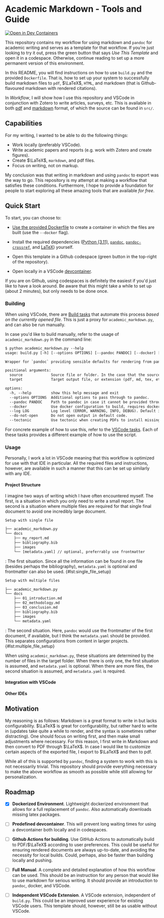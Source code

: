 # Academic Markdown - Tools and Guide

[![Open in Dev Containers](https://img.shields.io/static/v1?label=Dev%20Containers&message=Open&color=blue&logo=visualstudiocode)](https://vscode.dev/redirect?url=vscode://ms-vscode-remote.remote-containers/cloneInVolume?url=https://github.com/cochaviz/academic_markdown)

This repository contains my workflow for using markdown and `pandoc` for
academic writing and serves as a template for that workflow. If you're just
looking to try it out, press the green button that says _Use This Template_ and
open it in a codespace. Otherwise, continue reading to set up a more permanent
version of this environment.

In this README, you will find instructions on how to use `build.py` and the
provided `Dockerfile`. That is, how to set up your system to successfully build
markdown files to `pdf`, $\LaTeX$, `HTML`, and markdown (that is
Github-flavoured markdown with rendered citations).

In _Workflow_, I will show how I use this repository and VSCode in conjunction
with Zotero to write articles, surveys, etc. This is available in both
[pdf](./academic_markdown.pdf) and [markdown](./academic_markdown.md) format, of
which the source can be found in `src/`.

## Capabilities

For my writing, I wanted to be able to do the following things:

- Work locally (preferably VSCode).
- Write academic papers and reports (e.g. work with Zotero and create figures).
- Create $\LaTeX$, `markdown`, and pdf files.
- Focus on writing, not on markup.

My conclusion was that writing in markdown and using `pandoc` to export was the
way to go. This repository is my attempt at making a workflow that satisfies
these conditions. Furthermore, I hope to provide a foundation for people to
start exploring all these amazing tools that are available _for free_.

## Quick Start

To start, you can choose to:

- [Use the provided Dockerfile](https://www.docker.com/) to create a container
  in which the files are built (use the `--docker` flag).

- Install the required dependencies ([Python (3.11)](https://www.python.org/),
  [`pandoc`](https://pandoc.org/),
  [`pandoc-crossref`](https://github.com/lierdakil/pandoc-crossref), and
  [LaTeX](https://www.latex-project.or/)) yourself.

- Open this template in a Github codespace (green button in the top-right of the
  repository).

- Open locally in a VSCode
  [devcontainer](https://vscode.dev/redirect?url=vscode://ms-vscode-remote.remote-containers/cloneInVolume?url=https://github.com/cochaviz/academic_markdown).

If you are on Github, using codespaces is definitely the easiest if you'd just
like to have a look around. Be aware that this might take a while to set up
(about 2 minutes), but only needs to be done once.

### Building

When using VSCode, there are [Build
tasks](https://code.visualstudio.com/Docs/editor/tasks) that automate this
process _based on the currently opened file_. This is just a proxy for
`academic_markdown.py`, and can also be run manually.

In case you'd like to build manually, refer to the usage of
`academic_markdown.py` in the command line:

```txt
$ python academic_markdown.py --help
usage: build.py [-h] [--options OPTIONS] [--pandoc PANDOC] [--docker] [--log LOG] [--do-not-open] [--tectonic] source target

Wrapper for `pandoc` providing sensible defaults for rendering from pandoc-flavored markdown used in academic writing.

positional arguments:
  source             Source file or folder. In the case that the source is a single file, also mention the extension (your_file.md).
  target             Target output file, or extension (pdf, md, tex, etc.). Uses pandoc under the hood, so refer to their documentation for the options.

options:
  -h, --help         show this help message and exit
  --options OPTIONS  Additional options to pass through to pandoc.
  --pandoc PANDOC    Path to pandoc in case it cannot be provided through the PATH variable. Gets overridden if the --docker option is set.
  --docker           Use docker configuration to build, requires docker to be installed.
  --log LOG          Log level (ERROR, WARNING, INFO, DEBUG). Default is WARNING.
  --do-not-open      Do not open output in default code.
  --tectonic         Use tectonic when creating PDFs to install missing packages on the fly. Is ignored when docker is used.
```

For concrete example of how to use this, refer to the [VSCode
tasks](.vscode/tasks.json). Each of these tasks provides a different example of
how to use the script.

### Usage

Personally, I work a lot in VSCode meaning that this workflow is optimized for
use with that IDE in particular. All the required files and instructions,
however, are available in such a manner that this can be set up similarly with
any IDE.

#### Project Structure

I imagine two ways of writing which I have often encountered myself. The first,
is a situation in which you only need to write a small report. The second is a
situation where multiple files are required for that single final document to
avoid one incredibly large document.

```txt
Setup with single file

├── academic_markdown.py
└── docs
    ├── my_report.md
    ├── bibliography.bib
    ├── images
    └── [metadata.yaml] // optional, preferrably use frontmatter
```

: The first situation. Since all the information can be found in one file
(besides perhaps the bibliography), `metadata.yaml` is optional and frontmatter
can also be used. {#lst:single_file_setup}

```txt
Setup with multiple files

├── academic_markdown.py
└── docs
    ├── 01_introduction.md
    ├── 02_methodology.md
    ├── 03_conclusion.md
    ├── bibliography.bib
    ├── images
    └── metadata.yaml
```

: The second situation. Here, `pandoc` would use the frontmatter of the first
document, if available, but I think the `metadata.yaml` should be provided. This
separates configurations from content in larger projects. {#lst:multiple_file_setup}

When using `academic_markdown.py`, these situations are determined by the number
of files in the target folder. When there is only one, the first situation is
assumed, and `metadata.yaml` is optional. When there are more files, the second
situation is assumed, and `metadata.yaml` is required.

#### Integration with VSCode

#### Other IDEs

## Motivation

My reasoning is as follows: Markdown is a great format to write in but lacks
configurability. $\LaTeX$ is great for configurability, but rather hard to write
in (updates take quite a while to render, and the syntax is sometimes rather
distracting). One should focus on writing first, and then make small adjustments
where necessary. For this reason, I first write in Markdown and then convert to
PDF through $\LaTeX$. In case I would like to customize certain aspects of the
exported file, I export to $\LaTeX$ and then to pdf.

While all of this is supported by `pandoc`, finding a system to work with this
is not necessarily trivial. This repository should provide everything necessary
to make the above workflow as smooth as possible while still allowing for
personalization.

## Roadmap

- [x] **Dockerized Environment**. Lightweight dockerized environment that allows
      for a full replacement of `pandoc`. Also automatically downloads missing
      latex
      packages.

- [ ] **Predefined devcontainer**. This will prevent long waiting times for using
      a devcontainer both locally and in codespaces.

- [ ] **Github Actions for building**. Use GitHub Actions to automatically
      build to PDF/$\LaTeX$ according to user preferences. This could be useful
      for ensuring rendered documents are always up-to-date, and avoiding the
      necessity for local builds. Could, perhaps, also be faster than building
      locally and pushing.

- [ ] **Full Manual**. A complete and detailed explanation of how this workflow
      can be used. This should be an instruction for any person that would like
      to use markdown for serious writing. It should provide an introduction to
      `pandoc`, docker, and VSCode.

- [ ] **Independent VSCode Extension**. A VSCode extension, independent of
      `build.py`. This could be an improved user experience for existing VSCode
      users. This template should, however, still be as usable without VSCode.
